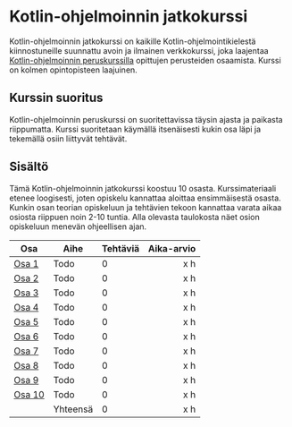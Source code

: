 # Kotlin-ohjelmoinnin jatkokurssi

Kotlin-ohjelmoinnin jatkokurssi on kaikille Kotlin-ohjelmointikielestä kiinnostuneille suunnattu avoin ja ilmainen verkkokurssi, joka laajentaa [Kotlin-ohjelmoinnin peruskurssilla](https://teijatestaaja.github.io/kotlin-peruskurssi/) opittujen perusteiden osaamista. Kurssi on kolmen opintopisteen laajuinen.

## Kurssin suoritus

Kotlin-ohjelmoinnin peruskurssi on suoritettavissa täysin ajasta ja paikasta riippumatta. Kurssi suoritetaan käymällä itsenäisesti kukin osa läpi ja tekemällä osiin liittyvät tehtävät.

## Sisältö

Tämä Kotlin-ohjelmoinnin jatkokurssi koostuu 10 osasta. Kurssimateriaali etenee loogisesti, joten opiskelu kannattaa aloittaa ensimmäisestä osasta. Kunkin osan teorian opiskeluun ja tehtävien tekoon kannattaa varata aikaa osiosta riippuen noin 2-10 tuntia. Alla olevasta taulokosta näet osion opiskeluun menevän ohjeellisen ajan.

| Osa                 | Aihe                    | Tehtäviä | Aika-arvio |
| --------------------|-------------------------|--------- |-------: |
| [Osa 1](osa-1.md)   | Todo        | 0        | x h |
| [Osa 2](osa-2.md)   | Todo        | 0        | x h |
| [Osa 3](osa-3.md)   | Todo        | 0        | x h |
| [Osa 4](osa-4.md)   | Todo        | 0        | x h |
| [Osa 5](osa-5.md)   | Todo        | 0        | x h |
| [Osa 6](osa-6.md)   | Todo        | 0        | x h |
| [Osa 7](osa-7.md)   | Todo        | 0        | x h |
| [Osa 8](osa-8.md)   | Todo        | 0        | x h |
| [Osa 9](osa-9.md)   | Todo        | 0        | x h |
| [Osa 10](osa-10.md) | Todo        | 0        | x h |
|                     | Yhteensä                | 0        | x h |
